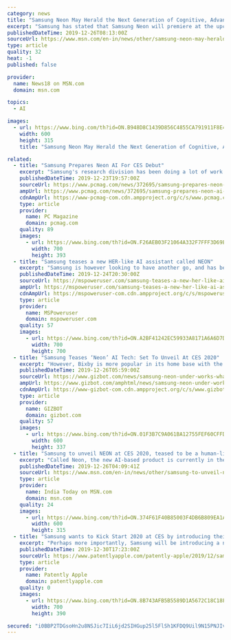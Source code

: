 ```yaml
---
category: news
title: "Samsung Neon May Herald the Next Generation of Cognitive, Advanced AI Assistants"
excerpt: "Samsung has stated that Samsung Neon will premiere at the upcoming CES 2020, and left mysterious teasers on the internet to decode from."
publishedDateTime: 2019-12-26T08:13:00Z
sourceUrl: https://www.msn.com/en-in/news/other/samsung-neon-may-herald-the-next-generation-of-cognitive-advanced-ai-assistants/ar-BBYlt6r
type: article
quality: 32
heat: -1
published: false

provider:
  name: News18 on MSN.com
  domain: msn.com

topics:
  - AI

images:
  - url: https://www.bing.com/th?id=ON.B948D8C1439D856C4855CA791911F8E4
    width: 600
    height: 315
    title: "Samsung Neon May Herald the Next Generation of Cognitive, Advanced AI Assistants"

related:
  - title: "Samsung Prepares Neon AI For CES Debut"
    excerpt: "Samsung's research division has been doing a lot of work on AI, with a webpage spotlighting the company's work \"to secure cutting-edge AI core technologies and platforms—human-level AI with the ability to speak, recognize, and think—to provide new AI-driven experiences and value to its customers.\" At the heart of the AI matrix on that ..."
    publishedDateTime: 2019-12-23T19:57:00Z
    sourceUrl: https://www.pcmag.com/news/372695/samsung-prepares-neon-ai-for-ces-debut
    ampUrl: https://www.pcmag.com/news/372695/samsung-prepares-neon-ai-for-ces-debut?amp=1
    cdnAmpUrl: https://www-pcmag-com.cdn.ampproject.org/c/s/www.pcmag.com/news/372695/samsung-prepares-neon-ai-for-ces-debut?amp=1
    type: article
    provider:
      name: PC Magazine
      domain: pcmag.com
    quality: 89
    images:
      - url: https://www.bing.com/th?id=ON.F26AEB03F21064A332F7FFF3D69E6437
        width: 700
        height: 393
  - title: "Samsung teases a new HER-like AI assistant called NEON"
    excerpt: "Samsung is however looking to have another go, and has been teasing a new AI product called NEON with tweets and Instagram posts. While the teasers and NEON.Life website do not give much away, the project comes from Samsung STAR Labs, who’s remit is ..."
    publishedDateTime: 2019-12-24T20:30:00Z
    sourceUrl: https://mspoweruser.com/samsung-teases-a-new-her-like-ai-assistant-called-neon/
    ampUrl: https://mspoweruser.com/samsung-teases-a-new-her-like-ai-assistant-called-neon/amp/
    cdnAmpUrl: https://mspoweruser-com.cdn.ampproject.org/c/s/mspoweruser.com/samsung-teases-a-new-her-like-ai-assistant-called-neon/amp/
    type: article
    provider:
      name: MSPoweruser
      domain: mspoweruser.com
    quality: 57
    images:
      - url: https://www.bing.com/th?id=ON.A2BF41242EC59933A8171A6A6D7DC684
        width: 700
        height: 700
  - title: "Samsung Teases ‘Neon’ AI Tech: Set To Unveil At CES 2020"
    excerpt: "However, Bixby is more popular in its home base with the South Korean language. In comparison, the Samsung Neon seems like a new offering with AI to further enhance its presence in the consumer base across the globe. Samsung has also announced that it would unveil the Neon product at CES 2020 in Las Vegas. The company has begun popularizing ..."
    publishedDateTime: 2019-12-26T05:59:00Z
    sourceUrl: https://www.gizbot.com/news/samsung-neon-under-works-what-is-it-064572.html
    ampUrl: https://www.gizbot.com/amphtml/news/samsung-neon-under-works-what-is-it-064572.html
    cdnAmpUrl: https://www-gizbot-com.cdn.ampproject.org/c/s/www.gizbot.com/amphtml/news/samsung-neon-under-works-what-is-it-064572.html
    type: article
    provider:
      name: GIZBOT
      domain: gizbot.com
    quality: 57
    images:
      - url: https://www.bing.com/th?id=ON.01F3B7C9A061BA12755FEF60CFFD71AF
        width: 600
        height: 337
  - title: "Samsung to unveil NEON at CES 2020, teased to be a human-like AI assistant with support for Hindi"
    excerpt: "Called Neon, the new AI-based product is currently in the works at Samsung Technology Advanced Research Labs (STAR Labs). It will be unveiled in January 2020."
    publishedDateTime: 2019-12-26T04:09:41Z
    sourceUrl: https://www.msn.com/en-in/news/other/samsung-to-unveil-neon-at-ces-2020-teased-to-be-a-human-like-ai-assistant-with-support-for-hindi/ar-BBYlz8Z
    type: article
    provider:
      name: India Today on MSN.com
      domain: msn.com
    quality: 24
    images:
      - url: https://www.bing.com/th?id=ON.374F61F40B85003F4DB6B809EA1AC8AC
        width: 600
        height: 315
  - title: "Samsung wants to Kick Start 2020 at CES by introducing their Next-Gen Artificial Human-Like Assistant Platform Dubbed 'Neon'"
    excerpt: "Perhaps more importantly, Samsung will be introducing a new artificial intelligence platform next week that they're calling 'Neon ... Humans' designed to a combination of devices and software that is designed for companionship, robots and digital pets. Samsung has their Neon website ready to host the live event with a countdown to the keynote ..."
    publishedDateTime: 2019-12-30T17:23:00Z
    sourceUrl: https://www.patentlyapple.com/patently-apple/2019/12/samsung-wants-to-kick-start-2020-at-ces-by-introducing-their-next-gen-artificial-human-like-assistant-platform-dubbed-neon.html
    type: article
    provider:
      name: Patently Apple
      domain: patentlyapple.com
    quality: 0
    images:
      - url: https://www.bing.com/th?id=ON.8B743AFB5B5589D1A5672C18C18FE83A
        width: 700
        height: 390

secured: "i0BBP2TDGsoHn2u8NSJic7IiL6jd2SIHGup25l5FlSh1KFDQ9Uil9N15PNJIv9sKnaovublTuikswr6e8xnHIToGMJsKj5RoftZ+R8VeQ0yNySTOmMZYb+GSk0Lj5sr92yd+AwfFUJNLkHRRpGiDtxfDQkPBAfBP8T2oY1s4rRTyZWDX1RxdvesuWeNEtSsimMF5HcRSGejwNa54h5PShE122duvtyXt1q0tGm90ERvbahvUHn0OicIrF4rh1UMh8BzZvJyrajp6b0YvuXLTqg==;ProHOKjKe7jnFBBu25ye9w=="
---
```


